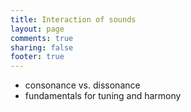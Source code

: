 ```yaml
---
title: Interaction of sounds
layout: page
comments: true
sharing: false
footer: true
---
```


- consonance vs. dissonance
- fundamentals for tuning and harmony
